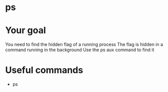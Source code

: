 # ps

# Your goal
You need to find the hidden flag of a running process
The flag is hidden in a command running in the background
Use the ps aux command to find it

# Useful commands
- ps
